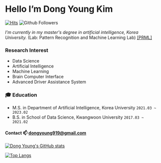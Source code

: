 # Hello I’m Dong Young Kim

[![Hits](https://hits.seeyoufarm.com/api/count/incr/badge.svg?tab=repositories&url=https%3A%2F%2Fgithub.com%2FKDongYoung&count_bg=%2379C83D&title_bg=%23555555&icon=&icon_color=%23E7E7E7&title=hits&edge_flat=false)](https://hits.seeyoufarm.com)
![Github Followers](https://img.shields.io/github/followers/KDongYoung?style=plastic) 

*I’m currently in my master's degree in artificial intelligence, Korea University.* (Lab: Pattern Recognition and Machine Learning Lab) [\[PRML\]](http://ibi.korea.ac.kr/)

### Research Interest
- Data Science
- Artificial Intelligence
- Machine Learning
- Brain Computer Interface
- Advanced Driver Assistance System

### :mortar_board: Education
- M.S. in Department of Artificial Intelligence, Korea University `2021.03 ~ 2023.02`
- B.S. in School of Data Science, Kwangwoon University `2017.03 ~ 2021.02`

#### Contact 📫 dongyoung919@gmail.com


[![Dong Young's GitHub stats](https://github-readme-stats.vercel.app/api?username=KDongYoung)](https://github.com/KDongYoung)

[![Top Langs](https://github-readme-stats.vercel.app/api/top-langs/?username=KDongYoung&layout=compact)](https://github.com/KDongYoung)



